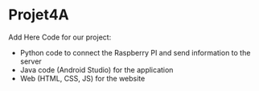 # Projet4A

Add Here Code for our project:

- Python code to connect the Raspberry PI and send information to the server
- Java code (Android Studio) for the application
- Web (HTML, CSS, JS) for the website
